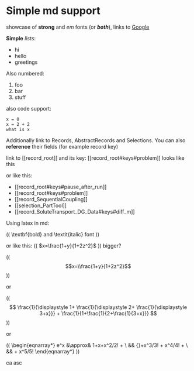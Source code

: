 # Simple md support

showcase of **strong** and *em* fonts (or ***both***), links to [Google](google.com)

**Simple** *lists*:

* hi
* hello
* greetings


Also numbered:

1. foo
2. bar
3. stuff

also code support:

```
x = 0
x = 2 + 2
what is x
```

Additionally link to Records, AbstractRecords and Selections. You can also **reference** their fields (for example record key)

link to [[record_root]] and its key: [[record_root#keys#problem]] looks like this

or like this:

- [[record_root#keys#pause_after_run]]
- [[record_root#keys#problem]]
- [[record_SequentialCoupling]]
- [[selection_PartTool]]
- [[record_SoluteTransport_DG_Data#keys#diff_m]]



Using latex in md:

(( \textbf{bold} and \textit{italic} font ))

or like this: (( $x=\frac{1+y}{1+2z^2}$ )) bigger?


(( $$x=\\frac{1+y}{1+2z^2}$$ ))

or

(($$
 \frac{1}{\displaystyle 1+
   \frac{1}{\displaystyle 2+
   \frac{1}{\displaystyle 3+x}}} +
 \frac{1}{1+\frac{1}{2+\frac{1}{3+x}}}
$$))

or

((
\begin{eqnarray*}
 e^x &\approx& 1+x+x^2/2! + \\
   && {}+x^3/3! + x^4/4! + \\
   && + x^5/5!
\end{eqnarray*}
))

ca
asc